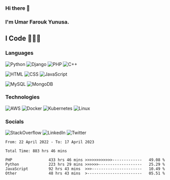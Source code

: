 ### Hi there 👋
### I'm Umar Farouk Yunusa.
## I Code 👨🏻‍💻


### Languages

![Python](https://img.shields.io/badge/Python-3776AB?style=for-the-badge&logo=python&logoColor=white)
![Django](https://img.shields.io/badge/Django-092E20?style=for-the-badge&logo=django&logoColor=white)
![PHP](https://img.shields.io/badge/PHP-777BB4?style=for-the-badge&logo=php&logoColor=white)
![C++](https://img.shields.io/badge/C%2B%2B-00599C?style=for-the-badge&logo=c%2B%2B&logoColor=white)

![HTML](https://img.shields.io/badge/HTML5-E34F26?style=for-the-badge&logo=html5&logoColor=white)
![CSS](https://img.shields.io/badge/CSS3-1572B6?style=for-the-badge&logo=css3&logoColor=white)
![JavaScript](https://img.shields.io/badge/JavaScript-F7DF1E?style=for-the-badge&logo=javascript&logoColor=black)

![MySQL](https://img.shields.io/badge/MySQL-005C84?style=for-the-badge&logo=mysql&logoColor=white)
![MongoDB](https://img.shields.io/badge/MongoDB-4EA94B?style=for-the-badge&logo=mongodb&logoColor=white)


### Technologies

![AWS](https://img.shields.io/badge/-AWS-000?&logo=Amazon-AWS&logoColor=F90)
![Docker](https://img.shields.io/badge/-Docker-000?&logo=Docker)
![Kubernetes](https://img.shields.io/badge/-Kubernetes-000?&logo=Kubernetes)
![Linux](https://img.shields.io/badge/-Linux-000?&logo=Linux)


### Socials

![StackOverflow](https://aleen42.github.io/badges/src/stackoverflow.svg)
![LinkedIn](https://img.shields.io/badge/LinkedIn-0077B5?style=for-the-badge&logo=linkedin&logoColor=white)
![Twitter](https://img.shields.io/badge/Twitter-1DA1F2?style=for-the-badge&logo=twitter&logoColor=white)


<!--START_SECTION:waka-->

```text
From: 22 April 2022 - To: 17 April 2023

Total Time: 883 hrs 46 mins

PHP                433 hrs 46 mins >>>>>>>>>>>>-------------   49.08 %
Python             223 hrs 29 mins >>>>>>-------------------   25.29 %
JavaScript         92 hrs 43 mins  >>>----------------------   10.49 %
Other              48 hrs 43 mins  >------------------------   05.51 %
```

<!--END_SECTION:waka-->

<!--
**umarfarouk98/umarfarouk98** is a ✨ _special_ ✨ repository because its `README.md` (this file) appears on your GitHub profile.

Here are some ideas to get you started:

- 🔭 I’m currently working on ...
- 🌱 I’m currently learning ...
- 👯 I’m looking to collaborate on ...
- 🤔 I’m looking for help with ...
- 💬 Ask me about ...
- 📫 How to reach me: ...
- 😄 Pronouns: ...
- ⚡ Fun fact: ...
-->
